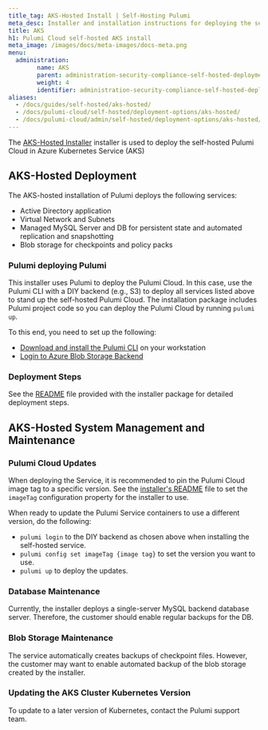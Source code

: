 ```yaml
---
title_tag: AKS-Hosted Install | Self-Hosting Pulumi
meta_desc: Installer and installation instructions for deploying the self-hosted Pulumi Cloud in AKS.
title: AKS
h1: Pulumi Cloud self-hosted AKS install
meta_image: /images/docs/meta-images/docs-meta.png
menu:
  administration:
        name: AKS
        parent: administration-security-compliance-self-hosted-deployment-options
        weight: 4
        identifier: administration-security-compliance-self-hosted-deployment-options-aks
aliases:
  - /docs/guides/self-hosted/aks-hosted/
  - /docs/pulumi-cloud/self-hosted/deployment-options/aks-hosted/
  - /docs/pulumi-cloud/admin/self-hosted/deployment-options/aks-hosted/
---
```


The [AKS-Hosted Installer](https://github.com/pulumi/pulumi-self-hosted-installers/tree/master/aks-hosted) installer is used to deploy the self-hosted Pulumi Cloud in Azure Kubernetes Service (AKS)

## AKS-Hosted Deployment

The AKS-hosted installation of Pulumi deploys the following services:

* Active Directory application
* Virtual Network and Subnets
* Managed MySQL Server and DB for persistent state and automated replication and snapshotting
* Blob storage for checkpoints and policy packs

### Pulumi deploying Pulumi

This installer uses Pulumi to deploy the Pulumi Cloud. In this case, use the Pulumi CLI with a DIY backend (e.g., S3) to deploy all services listed above to stand up the self-hosted Pulumi Cloud. The installation package includes Pulumi project code so you can deploy the Pulumi Cloud by running `pulumi up`.

To this end, you need to set up the following:

* [Download and install the Pulumi CLI](/docs/install/) on your workstation
* [Login to Azure Blob Storage Backend](/docs/concepts/state#azure-blob-storage)

### Deployment Steps

See the [README](https://github.com/pulumi/pulumi-self-hosted-installers/tree/master/aks-hosted/README.md) file provided with the installer package for detailed deployment steps.

## AKS-Hosted System Management and Maintenance

### Pulumi Cloud Updates

When deploying the Service, it is recommended to pin the Pulumi Cloud image tag to a specific version. See the [installer's README](https://github.com/pulumi/pulumi-self-hosted-installers/tree/master/aks-hosted/README.md) file to set the `imageTag` configuration property for the installer to use.

When ready to update the Pulumi Service containers to use a different version, do the following:

* `pulumi login` to the DIY backend as chosen above when installing the self-hosted service.
* `pulumi config set imageTag {image tag}` to set the version you want to use.
* `pulumi up` to deploy the updates.

### Database Maintenance

Currently, the installer deploys a single-server MySQL backend database server. Therefore, the customer should enable regular backups for the DB.

### Blob Storage Maintenance

The service automatically creates backups of checkpoint files. However, the customer may want to enable automated backup of the blob storage created by the installer.

### Updating the AKS Cluster Kubernetes Version

To update to a later version of Kubernetes, contact the Pulumi support team.
